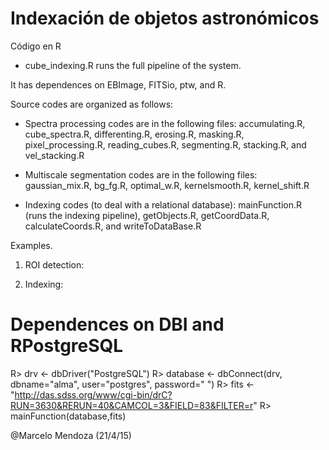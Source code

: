 Indexación de objetos astronómicos
==============

Código en R

- cube_indexing.R runs the full pipeline of the system. 

It has dependences on EBImage, FITSio, ptw, and R. 

Source codes are organized as follows:

- Spectra processing codes are in the following files: accumulating.R, cube_spectra.R, differenting.R, erosing.R, masking.R, pixel_processing.R, reading_cubes.R, segmenting.R, stacking.R, and vel_stacking.R

- Multiscale segmentation codes are in the following files: gaussian_mix.R, bg_fg.R, optimal_w.R, kernelsmooth.R, kernel_shift.R

- Indexing codes (to deal with a relational database): mainFunction.R (runs the indexing pipeline), getObjects.R, getCoordData.R, calculateCoords.R, and writeToDataBase.R


Examples.
1. ROI detection:


2. Indexing:
# Dependences on DBI and RPostgreSQL 
R> drv <- dbDriver("PostgreSQL")
R> database <- dbConnect(drv, dbname="alma", user="postgres", password=" ")
R> fits <- "http://das.sdss.org/www/cgi-bin/drC?RUN=3630&RERUN=40&CAMCOL=3&FIELD=83&FILTER=r"
R> mainFunction(database,fits)

@Marcelo Mendoza (21/4/15)
